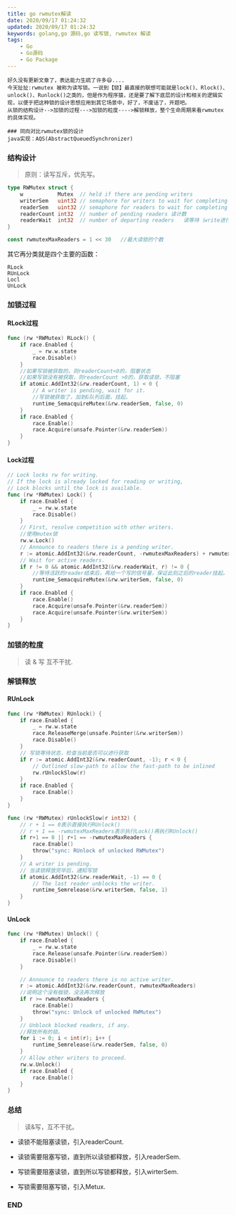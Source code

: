 ```yaml
---
title: go rwmutex解读
date: 2020/09/17 01:24:32
updated: 2020/09/17 01:24:32
keywords: golang,go 源码,go 读写锁, rwmutex 解读
tags:
    - Go
    - Go源码
    - Go Package
---
```

    好久没有更新文章了，表达能力生疏了许多😄....
    今天扯扯:rwmutex 被称为读写锁。一说到【锁】最直接的联想可能就是lock()、Rlock()、unlock()、Runlock()之类的，但是作为程序猿，还是要了解下底层的设计和相关的逻辑实现，以便于把这种锁的设计思想应用到其它场景中，好了，不废话了，开题吧。
    从锁的结构设计-->加锁的过程--->加锁的粒度---->解锁释放，整个生命周期来看rwmutex的具体实现。
<!-- more -->

    ### 同向对比rwmutex锁的设计
    java实现：AQS(AbstractQueuedSynchronizer)

### 结构设计
>原则：读写互斥，优先写。

```go
type RWMutex struct {
	w           Mutex  // held if there are pending writers
	writerSem   uint32 // semaphore for writers to wait for completing readers  写信号量
	readerSem   uint32 // semaphore for readers to wait for completing writers  读信号量
	readerCount int32  // number of pending readers 读计数
	readerWait  int32  // number of departing readers   读等待（write进行）
}

const rwmutexMaxReaders = 1 << 30   //最大读锁的个数
```

其它再分类就是四个主要的函数：

```
RLock
RUnLock
Locl
UnLock
```
### 加锁过程

#### RLock过程

```go
func (rw *RWMutex) RLock() {
	if race.Enabled {
		_ = rw.w.state
		race.Disable()
    }
    //如果写锁被获取的，则readerCount<0的，阻塞状态
    //如果写锁没有被获取，则readerCount >0的，获取读锁，不阻塞
	if atomic.AddInt32(&rw.readerCount, 1) < 0 {
        // A writer is pending, wait for it. 
        //写锁被获取了，加到G队列后面，挂起。
		runtime_SemacquireMutex(&rw.readerSem, false, 0)
	}
	if race.Enabled {
		race.Enable()
		race.Acquire(unsafe.Pointer(&rw.readerSem))
	}
}
```

#### Lock过程

```go
// Lock locks rw for writing.
// If the lock is already locked for reading or writing,
// Lock blocks until the lock is available.
func (rw *RWMutex) Lock() {
	if race.Enabled {
		_ = rw.w.state
		race.Disable()
	}
    // First, resolve competition with other writers.
    //使用mutex锁
	rw.w.Lock()
	// Announce to readers there is a pending writer.
	r := atomic.AddInt32(&rw.readerCount, -rwmutexMaxReaders) + rwmutexMaxReaders
	// Wait for active readers.
	if r != 0 && atomic.AddInt32(&rw.readerWait, r) != 0 {
        //等待活跃的reader结束后，再给一个写的信号量，保证此刻之后的reader挂起。
		runtime_SemacquireMutex(&rw.writerSem, false, 0)
	}
	if race.Enabled {
		race.Enable()
		race.Acquire(unsafe.Pointer(&rw.readerSem))
		race.Acquire(unsafe.Pointer(&rw.writerSem))
	}
}
```

### 加锁的粒度
> 读 & 写 互不干扰.

### 解锁释放

#### RUnLock

```go
func (rw *RWMutex) RUnlock() {
	if race.Enabled {
		_ = rw.w.state
		race.ReleaseMerge(unsafe.Pointer(&rw.writerSem))
		race.Disable()
    }
    // 写锁等待状态，检查当前是否可以进行获取
	if r := atomic.AddInt32(&rw.readerCount, -1); r < 0 {
		// Outlined slow-path to allow the fast-path to be inlined
		rw.rUnlockSlow(r)
	}
	if race.Enabled {
		race.Enable()
	}
}

func (rw *RWMutex) rUnlockSlow(r int32) {
    // r + 1 == 0表示直接执行RUnlock()
	// r + 1 == -rwmutexMaxReaders表示执行Lock()再执行RUnlock()
	if r+1 == 0 || r+1 == -rwmutexMaxReaders {
		race.Enable()
		throw("sync: RUnlock of unlocked RWMutex")
	}
    // A writer is pending.
    // 当读锁释放完毕后，通知写锁
	if atomic.AddInt32(&rw.readerWait, -1) == 0 {
		// The last reader unblocks the writer.
		runtime_Semrelease(&rw.writerSem, false, 1)
	}
}
```

#### UnLock

```go
func (rw *RWMutex) Unlock() {
	if race.Enabled {
		_ = rw.w.state
		race.Release(unsafe.Pointer(&rw.readerSem))
		race.Disable()
	}

	// Announce to readers there is no active writer.
    r := atomic.AddInt32(&rw.readerCount, rwmutexMaxReaders)
    //说明这个没有枷锁，没法再次释放
	if r >= rwmutexMaxReaders {
		race.Enable()
		throw("sync: Unlock of unlocked RWMutex")
	}
    // Unblock blocked readers, if any.
    //释放所有的锁。
	for i := 0; i < int(r); i++ {
		runtime_Semrelease(&rw.readerSem, false, 0)
	}
	// Allow other writers to proceed.
	rw.w.Unlock()
	if race.Enabled {
		race.Enable()
	}
}
```
### 总结

>读&写，互不干扰。

* 读锁不能阻塞读锁，引入readerCount.

* 读锁需要阻塞写锁，直到所以读锁都释放，引入readerSem.

* 写锁需要阻塞读锁，直到所以写锁都释放，引入wirterSem.

* 写锁需要阻塞写锁，引入Metux.

### END